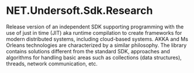 # NET.Undersoft.Sdk.Research
Release version of an independent SDK supporting programming with the use of just in time (JIT) aka runtime compilation to create frameworks for modern distributed systems, including cloud-based systems. AKKA and Ms Orleans technologies are characterized by a similar philosophy. The library contains solutions different from the standard SDK, approaches and algorithms for handling basic areas such as collections (data structures), threads, network communication, etc.
